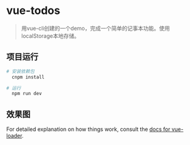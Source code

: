 # vue-todos

> 用vue-cli创建的一个demo，完成一个简单的记事本功能。使用localStorage本地存储。

## 项目运行

``` bash
# 安装依赖包
  cnpm install

# 运行
  npm run dev

```

## 效果图


For detailed explanation on how things work, consult the [docs for vue-loader](http://vuejs.github.io/vue-loader).
